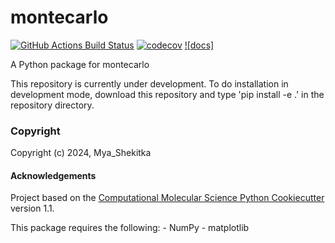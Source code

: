 montecarlo
==============================
[//]: # (Badges)
[![GitHub Actions Build Status](https://github.com/MyaBird/montecarlo/workflows/CI/badge.svg)](https://github.com/MyaBird/montecarlo/actions?query=workflow%3ACI)
[![codecov](https://codecov.io/gh/MyaBird/montecarlo/branch/main/graph/badge.svg)](https://codecov.io/gh/MyaBird/montecarlo/branch/main)
[![docs]](https://montecarlo-myabird.readthedocs.io/en/latest/)


A Python package for montecarlo

This repository is currently under development. To do installation in development mode, download this repository and type 
'pip install -e .'
in the repository directory.

### Copyright

Copyright (c) 2024, Mya_Shekitka


#### Acknowledgements
 
Project based on the 
[Computational Molecular Science Python Cookiecutter](https://github.com/molssi/cookiecutter-cms) version 1.1.

This package requires the following:
    - NumPy
    - matplotlib